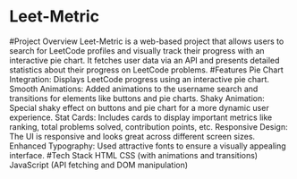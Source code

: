 # Leet-Metric
#Project Overview
Leet-Metric is a web-based project that allows users to search for LeetCode profiles and visually track their progress with an interactive pie chart. It fetches user data via an API and presents detailed statistics about their progress on LeetCode problems.
#Features
Pie Chart Integration: Displays LeetCode progress using an interactive pie chart.
Smooth Animations: Added animations to the username search and transitions for elements like buttons and pie charts.
Shaky Animation: Special shaky effect on buttons and pie chart for a more dynamic user experience.
Stat Cards: Includes cards to display important metrics like ranking, total problems solved, contribution points, etc.
Responsive Design: The UI is responsive and looks great across different screen sizes.
Enhanced Typography: Used attractive fonts to ensure a visually appealing interface.
#Tech Stack
HTML
CSS (with animations and transitions)
JavaScript (API fetching and DOM manipulation)
